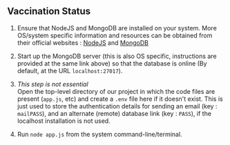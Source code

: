Vaccination Status
---------

1. Ensure that NodeJS and MongoDB are installed on your system. More OS/system specific information and resources can be obtained from their official websites : 
[NodeJS](https://nodejs.org/en/download/) and 
[MongoDB](https://docs.mongodb.com/manual/administration/install-community/) 

2. Start up the MongoDB server (this is also OS specific, instructions are provided at the same link above) so that the database is online (By default, at the URL `localhost:27017`).

3. *This step is not essential* <br>
Open the top-level directory of our project in which the code files are present (`app.js`, etc) and create a `.env` file here if it doesn't exist. This is just used to store the authentication details for sending an email (key : `mailPASS`), and an alternate (remote) database link (key : `PASS`), if the localhost installation is not used. 

4. Run ```node app.js``` from the system command-line/terminal.
